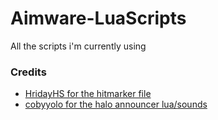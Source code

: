 # Aimware-LuaScripts

All the scripts i'm currently using

### Credits
* [HridayHS for the hitmarker file](https://github.com/HridayHS/aimware_lua_scripts/blob/master/MetallicHitsound.lua)
* [cobyyolo for the halo announcer lua/](https://www.cobyyolo.vip/lua/)[sounds](https://www.cobyyolo.vip/lua/announcer.zip)